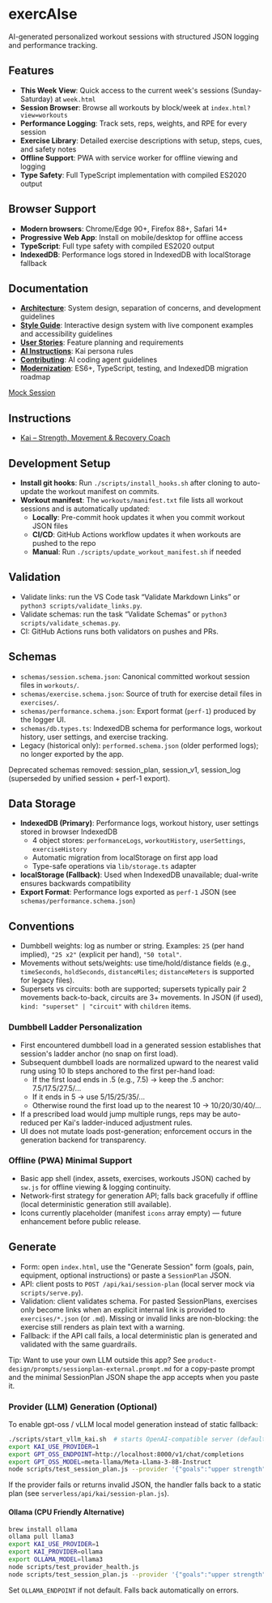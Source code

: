 # exercAIse

AI-generated personalized workout sessions with structured JSON logging and performance tracking.

## Features
- **This Week View**: Quick access to the current week's sessions (Sunday-Saturday) at `week.html`
- **Session Browser**: Browse all workouts by block/week at `index.html?view=workouts`
- **Performance Logging**: Track sets, reps, weights, and RPE for every session
- **Exercise Library**: Detailed exercise descriptions with setup, steps, cues, and safety notes
- **Offline Support**: PWA with service worker for offline viewing and logging
- **Type Safety**: Full TypeScript implementation with compiled ES2020 output

## Browser Support
- **Modern browsers**: Chrome/Edge 90+, Firefox 88+, Safari 14+
- **Progressive Web App**: Install on mobile/desktop for offline access
- **TypeScript**: Full type safety with compiled ES2020 output
- **IndexedDB**: Performance logs stored in IndexedDB with localStorage fallback

## Documentation
- **[Architecture](ARCHITECTURE.md)**: System design, separation of concerns, and development guidelines
- **[Style Guide](style-guide.html)**: Interactive design system with live component examples and accessibility guidelines
- **[User Stories](product-design/backlog/)**: Feature planning and requirements
- **[AI Instructions](.github/instructions/)**: Kai persona rules
- **[Contributing](.github/copilot-instructions.md)**: AI coding agent guidelines
- **[Modernization](MODERNIZATION.md)**: ES6+, TypeScript, testing, and IndexedDB migration roadmap

[Mock Session](workouts/mock_All_Types_Test.json)

## Instructions
- [Kai – Strength, Movement & Recovery Coach](.github/instructions/kai.instructions.md)

## Development Setup
- **Install git hooks**: Run `./scripts/install_hooks.sh` after cloning to auto-update the workout manifest on commits.
- **Workout manifest**: The `workouts/manifest.txt` file lists all workout sessions and is automatically updated:
  - **Locally**: Pre-commit hook updates it when you commit workout JSON files
  - **CI/CD**: GitHub Actions workflow updates it when workouts are pushed to the repo
  - **Manual**: Run `./scripts/update_workout_manifest.sh` if needed

## Validation
- Validate links: run the VS Code task “Validate Markdown Links” or `python3 scripts/validate_links.py`.
- Validate schemas: run the task “Validate Schemas” or `python3 scripts/validate_schemas.py`.
- CI: GitHub Actions runs both validators on pushes and PRs.

## Schemas
- `schemas/session.schema.json`: Canonical committed workout session files in `workouts/`.
- `schemas/exercise.schema.json`: Source of truth for exercise detail files in `exercises/`.
- `schemas/performance.schema.json`: Export format (`perf-1`) produced by the logger UI.
- `schemas/db.types.ts`: IndexedDB schema for performance logs, workout history, user settings, and exercise tracking.
- Legacy (historical only): `performed.schema.json` (older performed logs); no longer exported by the app.

Deprecated schemas removed: session_plan, session_v1, session_log (superseded by unified session + perf-1 export).

## Data Storage
- **IndexedDB (Primary)**: Performance logs, workout history, user settings stored in browser IndexedDB
  - 4 object stores: `performanceLogs`, `workoutHistory`, `userSettings`, `exerciseHistory`
  - Automatic migration from localStorage on first app load
  - Type-safe operations via `lib/storage.ts` adapter
- **localStorage (Fallback)**: Used when IndexedDB unavailable; dual-write ensures backwards compatibility
- **Export Format**: Performance logs exported as `perf-1` JSON (see `schemas/performance.schema.json`)

## Conventions
- Dumbbell weights: log as number or string. Examples: `25` (per hand implied), `"25 x2"` (explicit per hand), `"50 total"`.
- Movements without sets/weights: use time/hold/distance fields (e.g., `timeSeconds`, `holdSeconds`, `distanceMiles`; `distanceMeters` is supported for legacy files).
- Supersets vs circuits: both are supported; supersets typically pair 2 movements back-to-back, circuits are 3+ movements. In JSON (if used), `kind: "superset" | "circuit"` with `children` items.

### Dumbbell Ladder Personalization
- First encountered dumbbell load in a generated session establishes that session's ladder anchor (no snap on first load).
- Subsequent dumbbell loads are normalized upward to the nearest valid rung using 10 lb steps anchored to the first per-hand load:
	- If the first load ends in .5 (e.g., 7.5) → keep the .5 anchor: 7.5/17.5/27.5/...
	- If it ends in 5 → use 5/15/25/35/...
	- Otherwise round the first load up to the nearest 10 → 10/20/30/40/...
- If a prescribed load would jump multiple rungs, reps may be auto-reduced per Kai's ladder-induced adjustment rules.
- UI does not mutate loads post-generation; enforcement occurs in the generation backend for transparency.

### Offline (PWA) Minimal Support
- Basic app shell (index, assets, exercises, workouts JSON) cached by `sw.js` for offline viewing & logging continuity.
- Network-first strategy for generation API; falls back gracefully if offline (local deterministic generation still available).
- Icons currently placeholder (manifest `icons` array empty) — future enhancement before public release.

## Generate
- Form: open `index.html`, use the "Generate Session" form (goals, pain, equipment, optional instructions) or paste a `SessionPlan` JSON.
- API: client posts to `POST /api/kai/session-plan` (local server mock via `scripts/serve.py`).
- Validation: client validates schema. For pasted SessionPlans, exercises only become links when an explicit internal link is provided to `exercises/*.json` (or `.md`). Missing or invalid links are non-blocking: the exercise still renders as plain text with a warning.
- Fallback: if the API call fails, a local deterministic plan is generated and validated with the same guardrails.

Tip: Want to use your own LLM outside this app? See `product-design/prompts/sessionplan-external.prompt.md` for a copy-paste prompt and the minimal SessionPlan JSON shape the app accepts when you paste it.

### Provider (LLM) Generation (Optional)
To enable gpt-oss / vLLM local model generation instead of static fallback:
```bash
./scripts/start_vllm_kai.sh  # starts OpenAI-compatible server (default Llama 3 8B)
export KAI_USE_PROVIDER=1
export GPT_OSS_ENDPOINT=http://localhost:8000/v1/chat/completions
export GPT_OSS_MODEL=meta-llama/Meta-Llama-3-8B-Instruct
node scripts/test_session_plan.js --provider '{"goals":"upper strength","block":3,"week":2}'
```
If the provider fails or returns invalid JSON, the handler falls back to a static plan (see `serverless/api/kai/session-plan.js`).

#### Ollama (CPU Friendly Alternative)
```bash
brew install ollama
ollama pull llama3
export KAI_USE_PROVIDER=1
export KAI_PROVIDER=ollama
export OLLAMA_MODEL=llama3
node scripts/test_provider_health.js
node scripts/test_session_plan.js --provider '{"goals":"upper strength","block":3,"week":2}'
```
Set `OLLAMA_ENDPOINT` if not default. Falls back automatically on errors.
